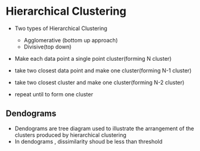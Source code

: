 # Hierarchical Clustering #

* Two types of Hierarchical Clustering
	* Agglomerative (bottom up approach)
	* Divisive(top down)
	
* Make each data point a single point cluster(forming N cluster)
* take two closest data point and make one cluster(forming N-1 cluster)
* take two closest cluster and make one cluster(forming N-2 cluster)
* repeat until to form one cluster  

## Dendograms ##

* Dendograms are tree diagram used to illustrate the arrangement of the clusters produced by hierarchical clustering
* In dendograms , dissimilarity shoud be less than threshold 
	